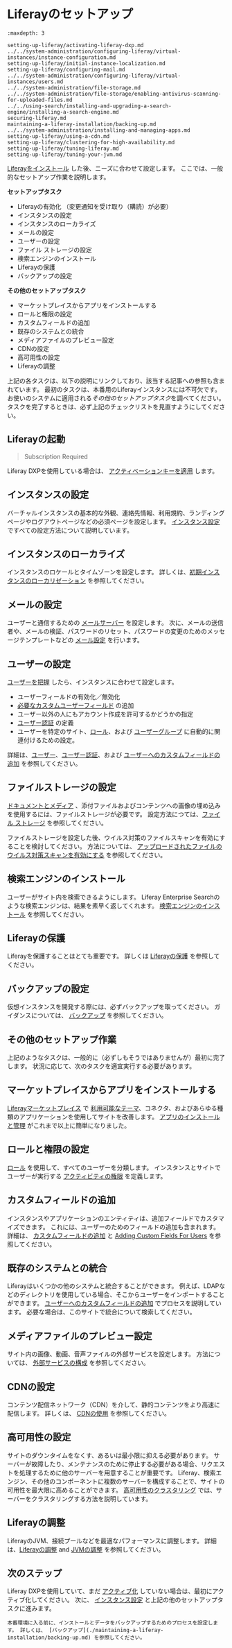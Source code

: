 # Liferayのセットアップ

```{toctree}
:maxdepth: 3

setting-up-liferay/activating-liferay-dxp.md
../../system-administration/configuring-liferay/virtual-instances/instance-configuration.md
setting-up-liferay/initial-instance-localization.md
setting-up-liferay/configuring-mail.md
../../system-administration/configuring-liferay/virtual-instances/users.md
../../system-administration/file-storage.md
../../system-administration/file-storage/enabling-antivirus-scanning-for-uploaded-files.md
../../using-search/installing-and-upgrading-a-search-engine/installing-a-search-engine.md
securing-liferay.md
maintaining-a-liferay-installation/backing-up.md
../../system-administration/installing-and-managing-apps.md
setting-up-liferay/using-a-cdn.md
setting-up-liferay/clustering-for-high-availability.md
setting-up-liferay/tuning-liferay.md
setting-up-liferay/tuning-your-jvm.md
```

[Liferayをインストール](./installing-liferay.md) した後、ニーズに合わせて設定します。 ここでは、一般的なセットアップ作業を説明します。

**セットアップタスク**

* Liferayの有効化 （変更通知を受け取り（購読）が必要）
* インスタンスの設定
* インスタンスのローカライズ
* メールの設定
* ユーザーの設定
* ファイル ストレージの設定
* 検索エンジンのインストール
* Liferayの保護
* バックアップの設定

**その他のセットアップタスク**

* マーケットプレイスからアプリをインストールする
* ロールと権限の設定
* カスタムフィールドの追加
* 既存のシステムとの統合
* メディアファイルのプレビュー設定
* CDNの設定
* 高可用性の設定
* Liferayの調整

上記の各タスクは、以下の説明にリンクしており、該当する記事への参照も含まれています。 最初のタスクは、本番用のLiferayインスタンスには不可欠です。 お使いのシステムに適用される*その他のセットアップタスク*を調べてください。 タスクを完了するときは、必ず上記のチェックリストを見直すようにしてください。

## Liferayの起動

> Subscription Required

Liferay DXPを使用している場合は、 [アクティベーションキーを適用](./setting-up-liferay/activating-liferay-dxp.md) します。

## インスタンスの設定

バーチャルインスタンスの基本的な外観、連絡先情報、利用規約、ランディングページやログアウトページなどの必須ページを設定します。 [インスタンス設定](../system-administration/configuring-liferay/virtual-instances/instance-configuration.md) ですべての設定方法について説明しています。

## インスタンスのローカライズ

インスタンスのロケールとタイムゾーンを設定します。 詳しくは、[初期インスタンスのローカリゼーション](./setting-up-liferay/initial-instance-localization.md) を参照してください。

## メールの設定

ユーザーと通信するための [メールサーバー](./setting-up-liferay/configuring-mail.md) を設定します。 次に、メールの送信者や、メールの検証、パスワードのリセット、パスワードの変更のためのメッセージテンプレートなどの [メール設定](../system-administration/configuring-liferay/virtual-instances/email-settings.md) を行います。

## ユーザーの設定

[ユーザーを把握](../users-and-permissions/users/understanding-users.md) したら、インスタンスに合わせて設定します。

* ユーザーフィールドの有効化／無効化
* [必要なカスタムユーザーフィールド](../users-and-permissions/users/adding-custom-fields-to-users.md) の追加
* ユーザー以外の人にもアカウント作成を許可するかどうかの指定
* [ユーザー認証](./securing-liferay/authentication-basics.md) の定義
* ユーザーを特定のサイト、[ロール](../users-and-permissions/roles-and-permissions/understanding-roles-and-permissions.md)、および [ユーザーグループ](../users-and-permissions/user-groups/creating-and-managing-user-groups.md) に自動的に関連付けるための設定。

詳細は、[ユーザー](../system-administration/configuring-liferay/virtual-instances/users.md)、[ユーザー認証](../system-administration/configuring-liferay/virtual-instances/user-authentication.md)、および [ユーザーへのカスタムフィールドの追加](../users-and-permissions/users/adding-custom-fields-to-users.md) を参照してください。

## ファイルストレージの設定

[ドキュメントとメディア](../content-authoring-and-management/documents-and-media/publishing-and-sharing/publishing-documents.md) 、添付ファイルおよびコンテンツへの画像の埋め込みを使用するには、ファイルストレージが必要です。  設定方法につては、[ファイル ストレージ](../system-administration/file-storage.md) を参照してください。

ファイルストレージを設定した後、ウイルス対策のファイルスキャンを有効にすることを検討してください。 方法については、 [アップロードされたファイルのウイルス対策スキャンを有効にする](../system-administration/file-storage/enabling-antivirus-scanning-for-uploaded-files.md) を参照してください。

## 検索エンジンのインストール

ユーザーがサイト内を検索できるようにします。 Liferay Enterprise Searchのような検索エンジンは、結果を素早く返してくれます。 [検索エンジンのインストール](../using-search/installing-and-upgrading-a-search-engine/installing-a-search-engine.md) を参照してください。

## Liferayの保護

Liferayを保護することはとても重要です。 詳しくは [Liferayの保護](./securing-liferay.md) を参照してください。

## バックアップの設定

仮想インスタンスを開発する際には、必ずバックアップを取ってください。 ガイダンスについては、 [バックアップ](./maintaining-a-liferay-installation/backing-up.md) を参照してください。

## その他のセットアップ作業

上記のようなタスクは、一般的に（必ずしもそうではありませんが）最初に完了します。 状況に応じて、次のタスクを適宜実行する必要があります。 

## マーケットプレイスからアプリをインストールする

[Liferayマーケットプレイス](https://web.liferay.com/marketplace) で [利用可能なテーマ](../getting-started/changing-your-sites-appearance.md)、コネクタ、およびあらゆる種類のアプリケーションを使用してサイトを改善します。 [アプリのインストールと管理](../system-administration/installing-and-managing-apps.md) がこれまで以上に簡単になりました。

## ロールと権限の設定

[ロール](../users-and-permissions/roles-and-permissions/understanding-roles-and-permissions.md) を使用して、すべてのユーザーを分類します。 インスタンスとサイトでユーザーが実行する [アクティビティの権限](../users-and-permissions/roles-and-permissions/defining-role-permissions.md) を定義します。

## カスタムフィールドの追加

インスタンスやアプリケーションのエンティティは、追加フィールドでカスタマイズできます。 これには、ユーザーのためのフィールドの追加も含まれます。 詳細は、 [カスタムフィールドの追加](../system-administration/configuring-liferay/adding-custom-fields.md) と [Adding Custom Fields For Users](../users-and-permissions/users/adding-custom-fields-to-users.md) を参照してください。

## 既存のシステムとの統合

Liferayはいくつかの他のシステムと統合することができます。 例えば、LDAPなどのディレクトリを使用している場合、そこからユーザーをインポートすることができます。 [ユーザーへのカスタムフィールドの追加](../users-and-permissions/connecting-to-a-user-directory/connecting-to-an-ldap-directory.md) でプロセスを説明しています。 必要な場合は、このサイトで統合について検索してください。

## メディアファイルのプレビュー設定

サイト内の画像、動画、音声ファイルの外部サービスを設定します。 方法については、 [外部サービスの構成](../system-administration/using-the-server-administration-panel/configuring-external-services.md) を参照してください。

## CDNの設定

コンテンツ配信ネットワーク（CDN）を介して、静的コンテンツをより高速に配信します。 詳しくは、 [CDNの使用](./setting-up-liferay/using-a-cdn.md) を参照してください。

## 高可用性の設定

サイトのダウンタイムをなくす、あるいは最小限に抑える必要があります。 サーバーが故障したり、メンテナンスのために停止する必要がある場合、リクエストを処理するために他のサーバーを用意することが重要です。 Liferay、検索エンジン、その他のコンポーネントに複数のサーバーを構成することで、サイトの可用性を最大限に高めることができます。 [高可用性のクラスタリング](./setting-up-liferay/clustering-for-high-availability.md) では、サーバーをクラスタリングする方法を説明しています。

## Liferayの調整

LiferayのJVM、接続プールなどを最適なパフォーマンスに調整します。 詳細は、[Liferayの調整](./setting-up-liferay/tuning-liferay.md) and [JVMの調整](./setting-up-liferay/tuning-your-jvm.md) を参照してください。

## 次のステップ

Liferay DXPを使用していて、まだ [アクティブ化](./setting-up-liferay/activating-liferay-dxp.md) していない場合は、最初にアクティブ化してください。 次に、 [インスタンス設定](../system-administration/configuring-liferay/virtual-instances/instance-configuration.md) と上記の他のセットアップタスクに進みます。

```{important}
本番環境に入る前に、インストールとデータをバックアップするためのプロセスを設定します。 詳しくは、 [バックアップ](./maintaining-a-liferay-installation/backing-up.md) を参照してください。
```